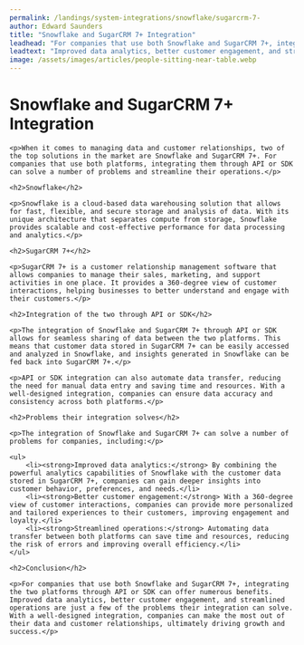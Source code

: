 ```yaml
---
permalink: /landings/system-integrations/snowflake/sugarcrm-7-
author: Edward Saunders
title: "Snowflake and SugarCRM 7+ Integration"
leadhead: "For companies that use both Snowflake and SugarCRM 7+, integrating the two platforms through API or SDK can offer numerous benefits"
leadtext: "Improved data analytics, better customer engagement, and streamlined operations are just a few of the problems their integration can solve. With a well-designed integration, companies can make the most out of their data and customer relationships, ultimately driving growth and success."
image: /assets/images/articles/people-sitting-near-table.webp
---
```

<div class="arttext">	<h1>Snowflake and SugarCRM 7+ Integration</h1>

	<p>When it comes to managing data and customer relationships, two of the top solutions in the market are Snowflake and SugarCRM 7+. For companies that use both platforms, integrating them through API or SDK can solve a number of problems and streamline their operations.</p>

	<h2>Snowflake</h2>

	<p>Snowflake is a cloud-based data warehousing solution that allows for fast, flexible, and secure storage and analysis of data. With its unique architecture that separates compute from storage, Snowflake provides scalable and cost-effective performance for data processing and analytics.</p>

	<h2>SugarCRM 7+</h2>

	<p>SugarCRM 7+ is a customer relationship management software that allows companies to manage their sales, marketing, and support activities in one place. It provides a 360-degree view of customer interactions, helping businesses to better understand and engage with their customers.</p>

	<h2>Integration of the two through API or SDK</h2>

	<p>The integration of Snowflake and SugarCRM 7+ through API or SDK allows for seamless sharing of data between the two platforms. This means that customer data stored in SugarCRM 7+ can be easily accessed and analyzed in Snowflake, and insights generated in Snowflake can be fed back into SugarCRM 7+.</p>

	<p>API or SDK integration can also automate data transfer, reducing the need for manual data entry and saving time and resources. With a well-designed integration, companies can ensure data accuracy and consistency across both platforms.</p>

	<h2>Problems their integration solves</h2>

	<p>The integration of Snowflake and SugarCRM 7+ can solve a number of problems for companies, including:</p>

	<ul>
		<li><strong>Improved data analytics:</strong> By combining the powerful analytics capabilities of Snowflake with the customer data stored in SugarCRM 7+, companies can gain deeper insights into customer behavior, preferences, and needs.</li>
		<li><strong>Better customer engagement:</strong> With a 360-degree view of customer interactions, companies can provide more personalized and tailored experiences to their customers, improving engagement and loyalty.</li>
		<li><strong>Streamlined operations:</strong> Automating data transfer between both platforms can save time and resources, reducing the risk of errors and improving overall efficiency.</li>
	</ul>

	<h2>Conclusion</h2>

	<p>For companies that use both Snowflake and SugarCRM 7+, integrating the two platforms through API or SDK can offer numerous benefits. Improved data analytics, better customer engagement, and streamlined operations are just a few of the problems their integration can solve. With a well-designed integration, companies can make the most out of their data and customer relationships, ultimately driving growth and success.</p>
</div>